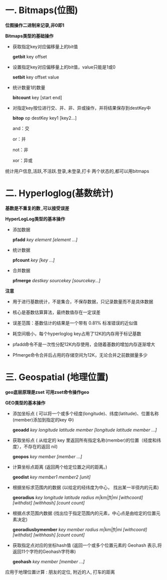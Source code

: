# 一. Bitmaps(位图)

**位图操作二进制来记录,非0即1**



**Bitmaps类型的基础操作**

- 获取指定key对应偏移量上的bit值

  **getbit** key offset

- 设置指定key对应偏移量上的bit值，value只能是1或0

  **setbit** key offset value

- 统计数量1的数量

  **bitcount**  key [start end]

- 对指定key按位进行交、并、非、异或操作，并将结果保存到destKey中 

  **bitop**  op destKey key1 [key2...]

  and：交

  or：并

  not：非

  xor：异或



统计用户信息,活跃,不活跃.登录,未登录,打卡   两个状态的,都可以用bitmaps



# 二. Hyperloglog(基数统计)

**基数是不重复的数 ,可以接受误差**



**HyperLogLog类型的基本操作**

- 添加数据

  **pfadd** *key element [element ...]*

- 统计数据

  **pfcount** *key [key ...]*

- 合并数据

  **pfmerge** *destkey sourcekey [sourcekey...]*



**注意**

- 用于进行基数统计，不是集合，不保存数据，只记录数量而不是具体数据

- 核心是基数估算算法，最终数值存在一定误差

- 误差范围：基数估计的结果是一个带有 0.81% 标准错误的近似值

- 耗空间极小，每个hyperloglog key占用了12K的内存用于标记基数

- pfadd命令不是一次性分配12K内存使用，会随着基数的增加内存逐渐增大

- Pfmerge命令合并后占用的存储空间为12K，无论合并之前数据量多少





# 三. Geospatial (地理位置)

**geo底层原理是zset  可用zset命令操作geo**



**GEO类型的基本操作**

- 添加坐标点   ( 可以将一个或多个经度(longitude)、纬度(latitude)、位置名称(member)添加到指定的key 中)

  **geoadd** *key longitude latitude member [longitude latitude member ...]*

- 获取坐标点  ( 从给定的 key 里返回所有指定名称(member)的位置（经度和纬度），不存在的返回 nil)

  **geopos** *key member [member ...]*

- 计算坐标点距离  (返回两个给定位置之间的距离。)

  **geodist** *key member1 member2 [unit]*

- 根据坐标求范围内的数据  (以给定的经纬度为中心， 找出某一半径内的元素)

  **georadius** *key longitude latitude radius m|km|ft|mi [withcoord] [withdist] [withhash] [count count]*

- 根据点求范围内数据     (找出位于指定范围内的元素，中心点是由给定的位置元素决定)

  **georadiusbymember** *key member radius m|km|ft|mi [withcoord] [withdist] [withhash] [count count]*

- 获取指定点对应的坐标hash值  (返回一个或多个位置元素的 Geohash 表示,将返回11个字符的Geohash字符串)

  **geohash** *key member [member ...]*



应用于地理位置计算 :  朋友的定位, 附近的人, 打车的距离





